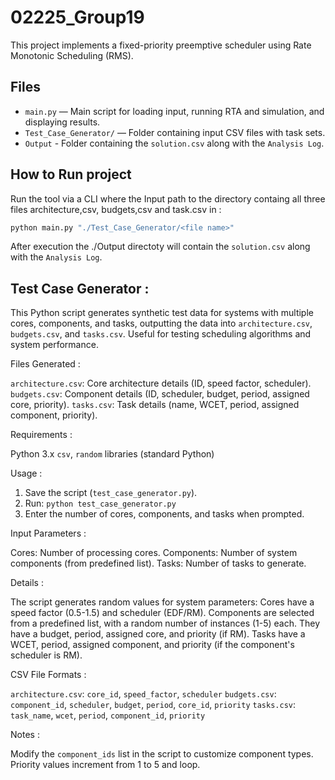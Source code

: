# 02225_Group19

This project implements a fixed-priority preemptive scheduler using Rate Monotonic Scheduling (RMS).

## Files

- `main.py` — Main script for loading input, running RTA and simulation, and displaying results.
- `Test_Case_Generator/` — Folder containing input CSV files with task sets.
- `Output` - Folder containing the  `solution.csv` along with the `Analysis Log`.



## How to Run project


Run the tool via a CLI where the Input path to the directory containg all three files architecture,csv, budgets,csv and task.csv in :

```bash
python main.py "./Test_Case_Generator/<file name>"
```

After execution the ./Output directoty will contain the `solution.csv` along with the `Analysis Log`.

## Test Case Generator :

This Python script generates synthetic test data for systems with multiple cores, components, and tasks, outputting the data into `architecture.csv`, `budgets.csv`, and `tasks.csv`. Useful for testing scheduling algorithms and system performance.

Files Generated :

  `architecture.csv`: Core architecture details (ID, speed factor, scheduler).
  `budgets.csv`: Component details (ID, scheduler, budget, period, assigned core, priority).
  `tasks.csv`: Task details (name, WCET, period, assigned component, priority).

Requirements :

  Python 3.x
 `csv`, `random` libraries (standard Python)

Usage :

1.  Save the script (`test_case_generator.py`).
2.  Run: `python test_case_generator.py`
3.  Enter the number of cores, components, and tasks when prompted.

Input Parameters :

  Cores: Number of processing cores.
  Components: Number of system components (from predefined list).
  Tasks: Number of tasks to generate.

Details :

The script generates random values for system parameters:
  Cores have a speed factor (0.5-1.5) and scheduler (EDF/RM).
  Components are selected from a predefined list, with a random number of instances (1-5) each. They have a budget, period, assigned core, and priority (if RM).
  Tasks have a WCET, period, assigned component, and priority (if the component's scheduler is RM).

CSV File Formats :

  `architecture.csv`: `core_id`, `speed_factor`, `scheduler`
  `budgets.csv`: `component_id`, `scheduler`, `budget`, `period`, `core_id`, `priority`
  `tasks.csv`: `task_name`, `wcet`, `period`, `component_id`, `priority`

Notes :

  Modify the `component_ids` list in the script to customize component types.
  Priority values increment from 1 to 5 and loop.
